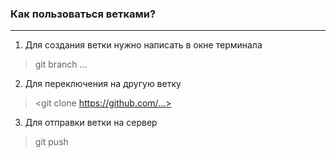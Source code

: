 ### Как пользоваться ветками?
---
 1. Для создания ветки нужно написать в окне терминала 
 > git branch ...
 2. Для переключения на другую ветку
 > <git clone https://github.com/...>
 3. Для отправки ветки на сервер
 > git push
